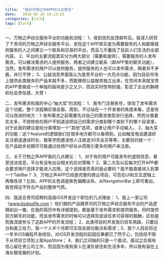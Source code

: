 ```yaml
---
title:  "我对万物之声APP的几点想法"
date:   2016-02-26 19:13:23
categories: [talk]
tags: [talk]
---
```

一、万物之声综合服务平台的功能和流程：
1、收到您的反馈邮件后，我深入研究了下贵司的万物之声综合服务平台，发现这个APP其实是为需要服务的人和能够提供服务的人之间建立一个联系和交易的平台，而且几乎囊括了目前人们生活的全部内容。
2、平台的主要流程其实分为两大部分（需要和提供），需要服务的人发布需求，可以解决需求的人提供服务，两者之间建立联系（即APP里的聊天功能），当然，发布需求的用户可以提供服务，提供服务的人也可以发布需求，两者并不矛盾，并行不悖；
3、公益消息界面我认为是贵平台的一大亮点功能，因为目前市场上提供此类服务的产品本就不多，而能够把公益服务独立出来，在空间本来就宝贵的APP里做成一个单独的版块是少之又少，而且实时性特别强，彰显了企业的胸襟和社会责任感，大赞！

二、发布需求和我的中心“抽大奖”的流程：
1、我专门注册账号，体验了发布需求这个功能，整个流程确实很全面、周到，不过站在一个开发者的角度来看，还是有可以改进的地方：1-发布需求之前需要先对自己的需求类型进行选择，然而分类着实太多，不排除有的用户不知道该把自己的需求分类到哪个类别下的哪个目录里，对于此我的建议是给分类增加一个“其他”选项，或者让用户手动输入。
2、抽大奖的功能：这个feature的逻辑我们在很多地方都可以看得到，比如触宝电话邀请好友注册送通话时长、极客学院邀请他人注册送30天会员等等，主要目的就一个：在产品起步初期尽可能通过给用户好处从而吸引更多的用户来注册。

三、关于万物之声APP我的几点建议：
1、对于有的用户可能发布的虚假信息，甚至违法信息，平台有没有出台相关的应对策略？
2、第二次及以后每次打开APP都会要求用户选择才能进入应用，这个选择是否真的是必要的？能不能直接进入到第一个TabBar？
3、万物之声APP已经是完整的商业项目，可否在UI和交互逻辑上再做改进？比如，APP的主色调是紫色偏黯淡系，从NavigationBar上即可看出，我觉得这不符合产品的整体气质。

四、我适合贵司招聘的高级iOS开发这个职位的几点理由：
1、我上一家公司（www.biubiulife.com ）他们做的产品跟贵司的万物之声综合服务平台的产品逻辑如出一辙，在我的简历中有详细提到，都是基于发布需求和提供服务，同时提供双方聊天的功能，而且发布需求的时候可以选择完成该任务可获得的报酬，区别是而我深度参与了这款APP的开发流程；
2、此类项目的开发我已轻车熟路，只要后台和美工给力，我一个人半个月即可实现全部功能点和需求；3、我个人目前将近一年半iOS编程开发经验，对iOS开发流程的前因后果都已了然于心，包括但不限于从项目立项到上架AppStore；
4、我们之间缺的只是一个面试，面试之后我有信心留在贵公司工作，而且因为我有家人在浦东居住和生活多年，所以我有留在上海长期发展的计划。
